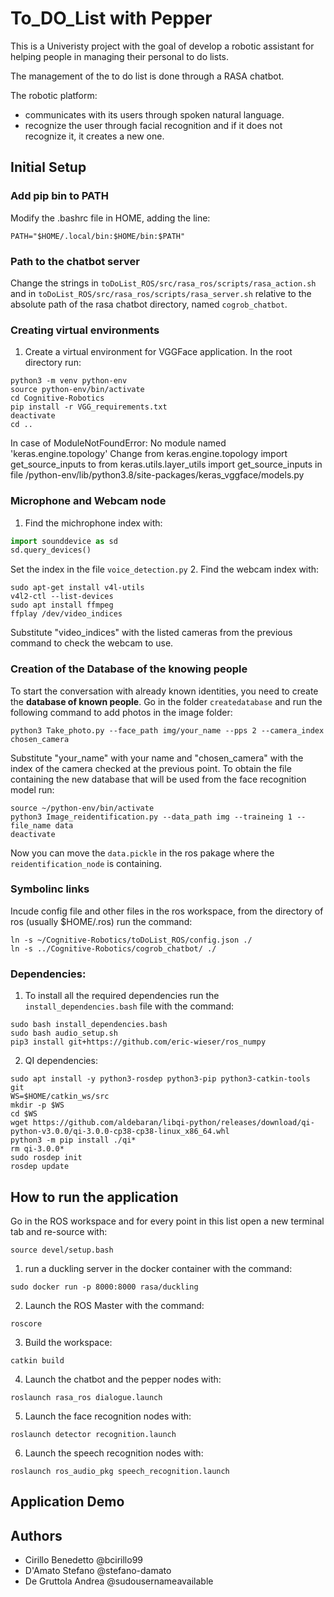 # To_DO_List with Pepper
This is a Univeristy project with the goal of develop a robotic assistant for helping people in managing their personal to do lists.

The management of the to do list is done through a RASA chatbot.
  
The robotic platform:
- communicates with its users through spoken natural language.
- recognize the user through facial recognition and if it does not recognize it, it creates a new one.

## Initial Setup

### Add pip bin to PATH
Modify the .bashrc file in HOME, adding the line:
```
PATH="$HOME/.local/bin:$HOME/bin:$PATH"
```

### Path to the chatbot server

Change the strings in `toDoList_ROS/src/rasa_ros/scripts/rasa_action.sh` and in `toDoList_ROS/src/rasa_ros/scripts/rasa_server.sh` relative to the absolute path of the rasa chatbot directory, named `cogrob_chatbot`.

### Creating virtual environments
1. Create a virtual environment for VGGFace application. In the root directory run:
```
python3 -m venv python-env
source python-env/bin/activate
cd Cognitive-Robotics
pip install -r VGG_requirements.txt
deactivate
cd ..
```

In case of ModuleNotFoundError: No module named 'keras.engine.topology'
Change from keras.engine.topology import get_source_inputs 
to from keras.utils.layer_utils import get_source_inputs
in file /python-env/lib/python3.8/site-packages/keras_vggface/models.py


### Microphone and Webcam node
1. Find the michrophone index with:
```python
import sounddevice as sd
sd.query_devices()
```
Set the index in the file `voice_detection.py`
2. Find the webcam index with:
```
sudo apt-get install v4l-utils
v4l2-ctl --list-devices
sudo apt install ffmpeg
ffplay /dev/video_indices
```
Substitute "video_indices" with the listed cameras from the previous command to check the webcam to use. 

### Creation of the Database of the knowing people

To start the conversation with already known identities, you need to create the **database of known people**. Go in the folder `createdatabase` and run the following command to add photos in the image folder:
```
python3 Take_photo.py --face_path img/your_name --pps 2 --camera_index chosen_camera
```
Substitute "your_name" with your name and "chosen_camera" with the index of the camera checked at the previous point.
To obtain the file containing the new database that will be used from the face recognition model run:
```
source ~/python-env/bin/activate
python3 Image_reidentification.py --data_path img --traineing 1 --file_name data
deactivate
```
Now you can move the `data.pickle` in the ros pakage where the `reidentification_node` is containing.

### Symbolinc links
Incude config file and other files in the ros workspace, from the directory of ros (usually $HOME/.ros) run the command:
```
ln -s ~/Cognitive-Robotics/toDoList_ROS/config.json ./
ln -s ../Cognitive-Robotics/cogrob_chatbot/ ./
```

### Dependencies:
1. To install all the required dependencies run the `install_dependencies.bash` file with the command:
```
sudo bash install_dependencies.bash
sudo bash audio_setup.sh
pip3 install git+https://github.com/eric-wieser/ros_numpy
```
2. QI dependencies:
```
sudo apt install -y python3-rosdep python3-pip python3-catkin-tools git
WS=$HOME/catkin_ws/src
mkdir -p $WS
cd $WS
wget https://github.com/aldebaran/libqi-python/releases/download/qi-python-v3.0.0/qi-3.0.0-cp38-cp38-linux_x86_64.whl
python3 -m pip install ./qi*
rm qi-3.0.0*
sudo rosdep init
rosdep update
```


## How to run the application
Go in the ROS workspace and for every point in this list open a new terminal tab and re-source with:
```
source devel/setup.bash
```
1. run a duckling server in the docker container with the command:
```
sudo docker run -p 8000:8000 rasa/duckling
```
2. Launch the ROS Master with the command:
```
roscore
```
3. Build the workspace:
```
catkin build
```
4. Launch the chatbot and the pepper nodes with:
```
roslaunch rasa_ros dialogue.launch
```
5. Launch the face recognition nodes with:
```
roslaunch detector recognition.launch
```
6. Launch the speech recognition nodes with:
```
roslaunch ros_audio_pkg speech_recognition.launch
```

## Application Demo

## Authors
- Cirillo Benedetto @bcirillo99
- D'Amato Stefano @stefano-damato
- De Gruttola Andrea @sudousernameavailable

